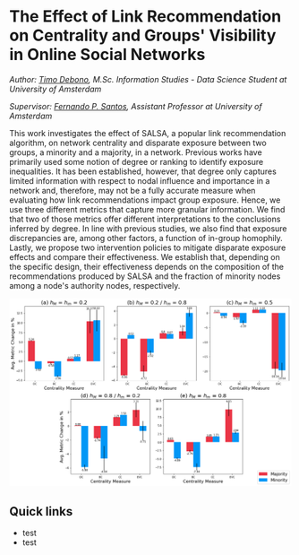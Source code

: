 # The Effect of Link Recommendation on Centrality and Groups' Visibility in Online Social Networks

*Author: [Timo Debono](https://www.linkedin.com/in/timo-debono/), M.Sc. Information Studies - Data Science Student at University of Amsterdam*

*Supervisor: [Fernando P. Santos](https://www.linkedin.com/in/fernando-p-santos-96aa9159/), Assistant Professor at University of Amsterdam*

This work investigates the effect of SALSA, a popular link recommendation algorithm, on network centrality and disparate exposure between two groups, a minority and a majority, in a network. Previous works have primarily used some notion of degree or ranking to identify exposure inequalities. It has been established, however, that degree only captures limited information with respect to nodal influence and importance in a network and, therefore, may not be a fully accurate measure when evaluating how link recommendations impact group exposure. Hence, we use three different metrics that capture more granular information. We find that two of those metrics offer different interpretations to the conclusions inferred by degree. In line with previous studies, we also find that exposure discrepancies are, among other factors, a function of in-group homophily. Lastly, we propose two intervention policies to mitigate disparate exposure effects and compare their effectiveness. We establish that, depending on the specific design, their effectiveness depends on the composition of the recommendations produced by SALSA and the fraction of minority nodes among a node's authority nodes, respectively.


![alt text](https://github.com/TDebono/disparate-exposure-link-recommendation/blob/main/03_plots/03-02%20Results/results_final.png?raw=true)


## Quick links

- test
- test
